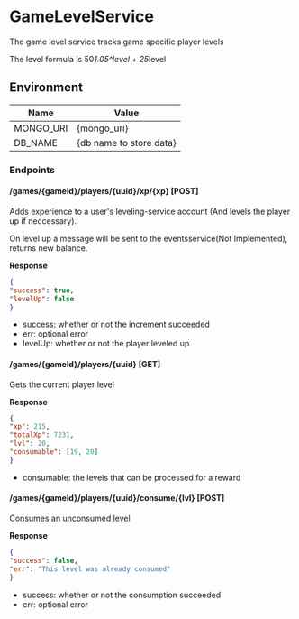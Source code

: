 # GameLevelService
The game level service tracks game specific player levels

The level formula is 50*1.05^level + 25*level
## Environment
| Name | Value |
| --------- | --- |
| MONGO_URI | {mongo_uri} |
| DB_NAME | {db name to store data} |

### Endpoints

#### /games/{gameId}/players/{uuid}/xp/{xp} [POST]
Adds experience to a user's leveling-service account (And levels the player up if neccessary).

On level up a message will be sent to the eventsservice(Not Implemented), returns new balance.

**Response**
```json
{
"success": true,
"levelUp": false
}
```

- success: whether or not the increment succeeded
- err: optional error
- levelUp: whether or not the player leveled up


#### /games/{gameId}/players/{uuid} [GET]
Gets the current player level

**Response**
```json
{
"xp": 215,
"totalXp": 7231,
"lvl": 20,
"consumable": [19, 20]
}
```

- consumable: the levels that can be processed for a reward


#### /games/{gameId}/players/{uuid}/consume/{lvl} [POST] 
Consumes an unconsumed level

**Response**
```json
{
"success": false,
"err": "This level was already consumed"
}
```

- success: whether or not the consumption succeeded
- err: optional error

